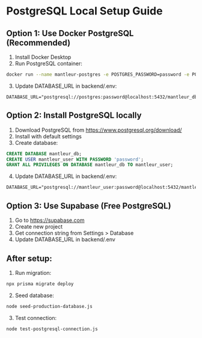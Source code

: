 # PostgreSQL Local Setup Guide

## Option 1: Use Docker PostgreSQL (Recommended)

1. Install Docker Desktop
2. Run PostgreSQL container:
```bash
docker run --name mantleur-postgres -e POSTGRES_PASSWORD=password -e POSTGRES_DB=mantleur_db -p 5432:5432 -d postgres:15
```

3. Update DATABASE_URL in backend/.env:
```
DATABASE_URL="postgresql://postgres:password@localhost:5432/mantleur_db"
```

## Option 2: Install PostgreSQL locally

1. Download PostgreSQL from https://www.postgresql.org/download/
2. Install with default settings
3. Create database:
```sql
CREATE DATABASE mantleur_db;
CREATE USER mantleur_user WITH PASSWORD 'password';
GRANT ALL PRIVILEGES ON DATABASE mantleur_db TO mantleur_user;
```

4. Update DATABASE_URL in backend/.env:
```
DATABASE_URL="postgresql://mantleur_user:password@localhost:5432/mantleur_db"
```

## Option 3: Use Supabase (Free PostgreSQL)

1. Go to https://supabase.com
2. Create new project
3. Get connection string from Settings > Database
4. Update DATABASE_URL in backend/.env

## After setup:

1. Run migration:
```bash
npx prisma migrate deploy
```

2. Seed database:
```bash
node seed-production-database.js
```

3. Test connection:
```bash
node test-postgresql-connection.js
```
